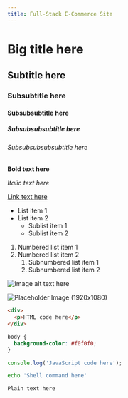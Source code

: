 ```yaml
---
title: Full-Stack E-Commerce Site
---
```


# Big title here

## Subtitle here

### Subsubtitle here

#### Subsubsubtitle here

##### Subsubsubsubtitle here

###### Subsubsubsubsubtitle here

**Bold text here**

_Italic text here_

[Link text here](https://www.example.com)

- List item 1
- List item 2
  - Sublist item 1
  - Sublist item 2

1. Numbered list item 1
2. Numbered list item 2
   1. Subnumbered list item 1
   2. Subnumbered list item 2

![Image alt text here](/path/to/image.jpg)

![Placeholder Image (1920x1080)](https://placehold.co/1920x1080)

```html
<div>
  <p>HTML code here</p>
</div>
```

```css
body {
  background-color: #f0f0f0;
}
```

```javascript
console.log('JavaScript code here');
```

```bash
echo 'Shell command here'
```

```plaintext
Plain text here
```
